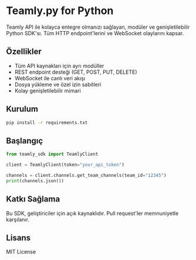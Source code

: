 
# Teamly.py for Python

Teamly API ile kolayca entegre olmanızı sağlayan, modüler ve genişletilebilir Python SDK'sı. Tüm HTTP endpoint'lerini ve WebSocket olaylarını kapsar.

## Özellikler
- Tüm API kaynakları için ayrı modüller
- REST endpoint desteği (GET, POST, PUT, DELETE)
- WebSocket ile canlı veri akışı
- Dosya yükleme ve özel izin sabitleri
- Kolay genişletilebilir mimari

## Kurulum
```bash
pip install -r requirements.txt
```

## Başlangıç
```python
from teamly_sdk import TeamlyClient

client = TeamlyClient(token="your_api_token")

channels = client.channels.get_team_channels(team_id="12345")
print(channels.json())
```

## Katkı Sağlama
Bu SDK, geliştiriciler için açık kaynaklıdır. Pull request'ler memnuniyetle karşılanır.

## Lisans
MIT License

